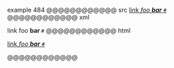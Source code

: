 example 484
@@@@@@@@@@@@ src
[link *foo **bar** `#`*](/uri)
@@@@@@@@@@@@ xml
<?xml version="1.0" encoding="UTF-8"?>
<!DOCTYPE document SYSTEM "CommonMark.dtd">
<document xmlns="http://commonmark.org/xml/1.0">
  <paragraph>
    <link destination="/uri" title="">
      <text>link </text>
      <emph>
        <text>foo </text>
        <strong>
          <text>bar</text>
        </strong>
        <text> </text>
        <code>#</code>
      </emph>
    </link>
  </paragraph>
</document>
@@@@@@@@@@@@ html
<p><a href="/uri">link <em>foo <strong>bar</strong> <code>#</code></em></a></p>
@@@@@@@@@@@@
